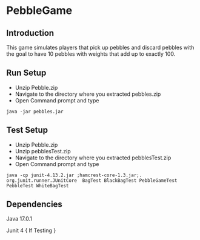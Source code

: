 # PebbleGame


## Introduction 

This game simulates players that pick up pebbles and discard pebbles with the goal to have 10 pebbles with weights that add up to exactly 100.


## Run Setup

* Unzip Pebble.zip
* Navigate to the directory where you extracted pebbles.zip
* Open Command prompt and type
~~~
java -jar pebbles.jar 
~~~


## Test Setup

* Unzip Pebble.zip
* Unzip pebblesTest.zip
* Navigate to the directory where you extracted pebblesTest.zip
* Open Command prompt and type
~~~
java -cp junit-4.13.2.jar ;hamcrest-core-1.3.jar;. org.junit.runner.JUnitCore  BagTest BlackBagTest PebbleGameTest PebbleTest WhiteBagTest
~~~



## Dependencies

Java 17.0.1

Junit 4 { If Testing }

